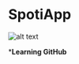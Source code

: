# SpotiApp 

![alt text](https://developer.spotify.com/assets/branding-guidelines/logo@2x.png)

***Learning GitHub**